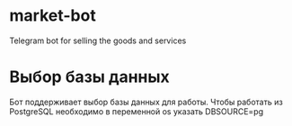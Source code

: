 # market-bot
Telegram bot for selling the goods and services

# Выбор базы данных
Бот поддерживает выбор базы данных для работы. Чтобы работать из PostgreSQL необходимо в переменной os указать DBSOURCE=pg